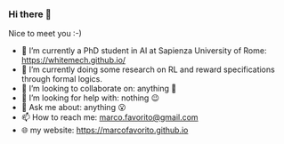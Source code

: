 ### Hi there 👋

Nice to meet you :-) 

- 🔭 I’m currently a PhD student in AI at Sapienza University of Rome: https://whitemech.github.io/
- 🌱 I’m currently doing some research on RL and reward specifications through formal logics.
- 👯 I’m looking to collaborate on: anything :slightly_smiling_face:
- 🤔 I’m looking for help with: nothing :wink: 
- 💬 Ask me about: anything :open_mouth:
- 📫 How to reach me: marco.favorito@gmail.com
- 🌐 my website: https://marcofavorito.github.io
